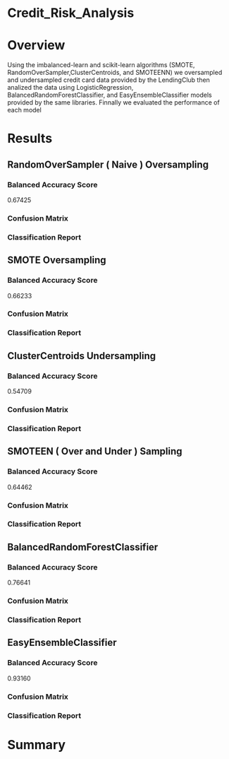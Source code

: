 # Credit_Risk_Analysis

# Overview

Using the imbalanced-learn and scikit-learn algorithms (SMOTE, RandomOverSampler,ClusterCentroids, and SMOTEENN) we oversampled and undersampled credit card data provided by the LendingClub then analized the data using LogisticRegression, BalancedRandomForestClassifier, and EasyEnsembleClassifier models provided by the same libraries. Finnally we evaluated the performance of each model

# Results

## RandomOverSampler ( Naive ) Oversampling

### Balanced Accuracy Score
0.67425

### Confusion Matrix

### Classification Report


## SMOTE Oversampling

### Balanced Accuracy Score
0.66233
### Confusion Matrix

### Classification Report

## ClusterCentroids Undersampling

### Balanced Accuracy Score
0.54709

### Confusion Matrix

### Classification Report

## SMOTEEN ( Over and Under ) Sampling

### Balanced Accuracy Score
0.64462

### Confusion Matrix

### Classification Report

## BalancedRandomForestClassifier

### Balanced Accuracy Score
0.76641

### Confusion Matrix

### Classification Report


## EasyEnsembleClassifier

### Balanced Accuracy Score
0.93160

### Confusion Matrix

### Classification Report


# Summary